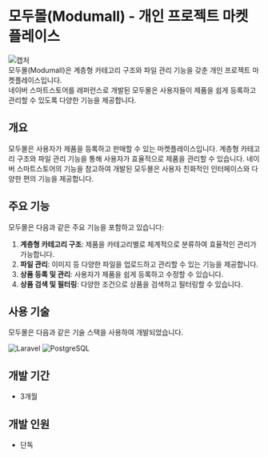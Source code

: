 # 모두몰(Modumall) - 개인 프로젝트 마켓플레이스
![캡처](https://user-images.githubusercontent.com/50791439/192249737-b6d8df8b-b543-4641-8f3d-497758e367a4.PNG) <br>
모두몰(Modumall)은 계층형 카테고리 구조와 파일 관리 기능을 갖춘 개인 프로젝트 마켓플레이스입니다.<br>네이버 스마트스토어를 레퍼런스로 개발된 모두몰은 사용자들이 제품을 쉽게 등록하고 관리할 수 있도록 다양한 기능을 제공합니다.

## 개요

모두몰은 사용자가 제품을 등록하고 판매할 수 있는 마켓플레이스입니다. 계층형 카테고리 구조와 파일 관리 기능을 통해 사용자가 효율적으로 제품을 관리할 수 있습니다. 네이버 스마트스토어의 기능을 참고하여 개발된 모두몰은 사용자 친화적인 인터페이스와 다양한 편의 기능을 제공합니다.

## 주요 기능

모두몰은 다음과 같은 주요 기능을 포함하고 있습니다:

1. **계층형 카테고리 구조**: 제품을 카테고리별로 체계적으로 분류하여 효율적인 관리가 가능합니다.
2. **파일 관리**: 이미지 등 다양한 파일을 업로드하고 관리할 수 있는 기능을 제공합니다.
3. **상품 등록 및 관리**: 사용자가 제품을 쉽게 등록하고 수정할 수 있습니다.
4. **상품 검색 및 필터링**: 다양한 조건으로 상품을 검색하고 필터링할 수 있습니다.

## 사용 기술

모두몰은 다음과 같은 기술 스택을 사용하여 개발되었습니다.<br>

![Laravel](https://img.shields.io/badge/Laravel-FF2D20?style=for-the-badge&logo=laravel&logoColor=white) ![PostgreSQL](https://img.shields.io/badge/PostgreSQL-336791?style=for-the-badge&logo=postgresql&logoColor=white)

## 개발 기간
- 3개월

## 개발 인원
- 단독

